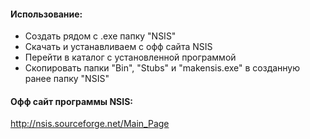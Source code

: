 #### Использование:
- Создать рядом с .exe папку "NSIS"
- Скачать и устанавливаем с офф сайта NSIS
- Перейти в каталог с установленной программой
- Скопировать папки "Bin", "Stubs" и "makensis.exe" в созданную ранее папку "NSIS"

#### Офф сайт программы NSIS:
http://nsis.sourceforge.net/Main_Page
